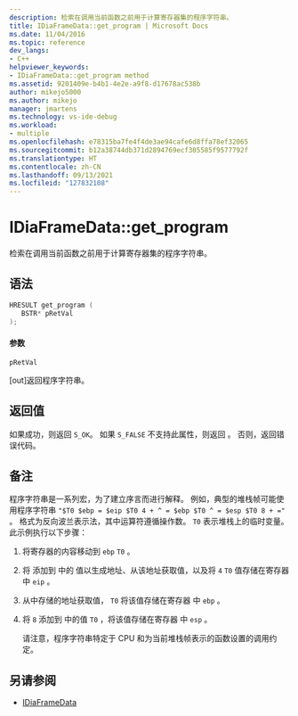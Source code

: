 ```yaml
---
description: 检索在调用当前函数之前用于计算寄存器集的程序字符串。
title: IDiaFrameData::get_program | Microsoft Docs
ms.date: 11/04/2016
ms.topic: reference
dev_langs:
- C++
helpviewer_keywords:
- IDiaFrameData::get_program method
ms.assetid: 9201409e-b4b1-4e2e-a9f8-d17678ac538b
author: mikejo5000
ms.author: mikejo
manager: jmartens
ms.technology: vs-ide-debug
ms.workload:
- multiple
ms.openlocfilehash: e78315ba7fe4f4de3ae94cafe6d8ffa78ef32065
ms.sourcegitcommit: b12a38744db371d2894769ecf305585f9577792f
ms.translationtype: HT
ms.contentlocale: zh-CN
ms.lasthandoff: 09/13/2021
ms.locfileid: "127832108"
---
```

# <a name="idiaframedataget_program"></a>IDiaFrameData::get_program
检索在调用当前函数之前用于计算寄存器集的程序字符串。

## <a name="syntax"></a>语法

```C++
HRESULT get_program ( 
   BSTR* pRetVal
);
```

#### <a name="parameters"></a>参数
 `pRetVal`

[out]返回程序字符串。

## <a name="return-value"></a>返回值
 如果成功，则返回 `S_OK`。 如果 `S_FALSE` 不支持此属性，则返回 。 否则，返回错误代码。

## <a name="remarks"></a>备注
 程序字符串是一系列宏，为了建立序言而进行解释。 例如，典型的堆栈帧可能使用程序字符串 `"$T0 $ebp = $eip $T0 4 + ^ = $ebp $T0 ^ = $esp $T0 8 + ="` 。 格式为反向波兰表示法，其中运算符遵循操作数。 `T0` 表示堆栈上的临时变量。 此示例执行以下步骤：

1. 将寄存器的内容移动到 `ebp` `T0` 。

2. 将 添加到 中的 值以生成地址、从该地址获取值，以及将 `4` `T0` 值存储在寄存器 中 `eip` 。

3. 从中存储的地址获取值， `T0` 将该值存储在寄存器 中 `ebp` 。

4. 将 `8` 添加到 中的值 `T0` ，将该值存储在寄存器 中 `esp` 。

   请注意，程序字符串特定于 CPU 和为当前堆栈帧表示的函数设置的调用约定。

## <a name="see-also"></a>另请参阅
- [IDiaFrameData](../../debugger/debug-interface-access/idiaframedata.md)
